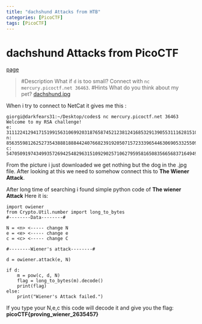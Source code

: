 ```yaml
---
title: "dachshund Attacks from HTB"
categories: [PicoCTF]
tags: [PicoCTF]
---
```

# dachshund Attacks from PicoCTF
[page](https://play.picoctf.org/practice/challenge/159?page=12)

> #Description
> What if `d` is too small? Connect with `nc mercury.picoctf.net 36463`.
> #Hints
> What do you think about my pet? [dachshund.jpg](https://mercury.picoctf.net/static/6b0ca75093bbcaf96c39eb47c048aef2/dachshund.jpg)

When i try to connect to NetCat it gives me this :
```
giorgi@darkfears31:~/Desktop/codes$ nc mercury.picoctf.net 36463
Welcome to my RSA challenge!
e: 31112241294171519915631069920318765874521238124168532913905531116281510964904836626531137188361696775726669633236731800874399678248260264947749912997148601784968269730005634476477862540208930191622619169157075204380154084337158306781664568496237616115649269687570597717334851672153843093195637690313050752117
n: 85635598126252735438881888442407668239192050715723339654463069053325509579219538866514020803999770195512118393682906468050212720686445902091367519198257476966342017681992984849960425289791021406002172094425972904591575441946196719352301220657778704847991912101569504824732852113678692431809991409458165613999
c: 54705091974349935726942548296315109290257106279595816508356656837164949627539269819937594060225175475478668362010485253394952517007665513305959496959527710482323736166210511879248833789638273135103101901983204721324048645485833687958154041543004697717488420405722769199726337538499734448671801220406476705868
```

From the picture i just downloaded we get nothing but the dog in the .jpg file.
After looking at this we need to somehow connect this to **The Wiener Attack**.

After long time of searching i found simple python code of **The wiener Attack**
Here it is: 
```
import owiener
from Crypto.Util.number import long_to_bytes
#--------Data--------#

N = <n> <----- change N
e = <e> <----- change e
c = <c> <----- change C

#--------Wiener's attack--------#

d = owiener.attack(e, N)

if d:
    m = pow(c, d, N)
    flag = long_to_bytes(m).decode()
    print(flag)
else:
    print("Wiener's Attack failed.")
```
If you type your N,e,c this code will decode it and give you the flag: 
**picoCTF{proving_wiener_2635457}**
